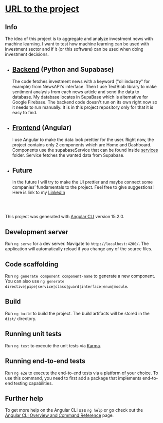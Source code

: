 
# [URL to the project](financenewscollector.com)

## Info
The idea of this project is to aggregate and analyze investment news with machine learning. I want to test how machine learning can be used with investment sector and if it (or this software) can be used when doing investment decisions.

* ## [Backend](https://github.com/Akukoskela/Investment-News-Aggregator-and-Analysis-Tool-project/blob/master/python_scripts/backend-code.py) (Python and Supabase)
   The code fetches investment news with a keyword ("oil industry" for example) from NewsAPI's interface. Then I use TextBlob library to make sentiment analysis from each news article and send the data to database. My 
   database locates in SupaBase which is alternative for Google Firebase. The backend code doesn't run on its own right now so it needs to run manually. It is in this project repository only for that it is easy to find.
* ## [Frontend](https://github.com/Akukoskela/Investment-News-Aggregator-and-Analysis-Tool-project/tree/master/src/app) (Angular)
  I use Angular to make the data look prettier for the user. Right now, the project contains only 2 components which are Home and Dashboard. Components use the supabaseService that can be found inside [services](https://github.com/Akukoskela/Investment-News-Aggregator-and-Analysis-Tool-project/tree/master/src/app/services) folder. Service fetches the wanted data from Supabase.
* ## Future
  In the future I will try to make the UI prettier and maybe connect some companies’ fundamentals to the project. Feel free to give suggestions! Here is link to my [LinkedIn](https://www.linkedin.com/in/aku-koskela-93179a234)

<br>
<br>

This project was generated with [Angular CLI](https://github.com/angular/angular-cli) version 15.2.0.

## Development server

Run `ng serve` for a dev server. Navigate to `http://localhost:4200/`. The application will automatically reload if you change any of the source files.

## Code scaffolding

Run `ng generate component component-name` to generate a new component. You can also use `ng generate directive|pipe|service|class|guard|interface|enum|module`.

## Build

Run `ng build` to build the project. The build artifacts will be stored in the `dist/` directory.

## Running unit tests

Run `ng test` to execute the unit tests via [Karma](https://karma-runner.github.io).

## Running end-to-end tests

Run `ng e2e` to execute the end-to-end tests via a platform of your choice. To use this command, you need to first add a package that implements end-to-end testing capabilities.

## Further help

To get more help on the Angular CLI use `ng help` or go check out the [Angular CLI Overview and Command Reference](https://angular.io/cli) page.
